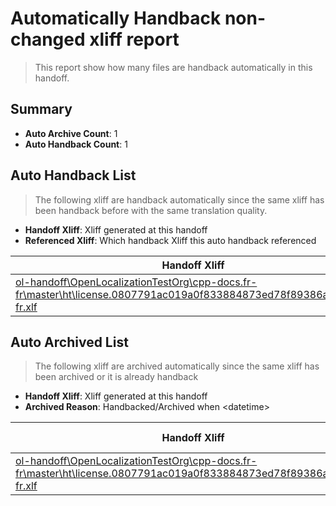 # Automatically Handback non-changed xliff report
> This report show how many files are handback automatically in this handoff.

## Summary
* **Auto Archive Count**: 1
* **Auto Handback Count**: 1

## Auto Handback List
> The following xliff are handback automatically since the same xliff has been handback before with the same translation quality.

* **Handoff Xliff**: Xliff generated at this handoff
* **Referenced Xliff**: Which handback Xliff this auto handback referenced

| Handoff Xliff | Referenced Xliff | 
| --- | --- | 
| [ol-handoff\OpenLocalizationTestOrg\cpp-docs.fr-fr\master\ht\license.0807791ac019a0f833884873ed78f89386a91bff.fr-fr.xlf](https://github.com/OpenLocalizationTestOrg/cpp-docs.handoff/blob/48e75b65e85dd6c75feb77af5f4e3d4e2f1a87ef/ol-handoff/OpenLocalizationTestOrg/cpp-docs.fr-fr/master/ht/license.0807791ac019a0f833884873ed78f89386a91bff.fr-fr.xlf) | [ol-handback\OpenLocalizationTestOrg\cpp-docs.fr-fr\master\ht\license.0807791ac019a0f833884873ed78f89386a91bff.fr-fr.xlf](https://github.com/OpenLocalizationTestOrg/cpp-docs.handback/blob/7bc97e6b78fca6daa2ebea2ae6465f006bf17e33/ol-handback/OpenLocalizationTestOrg/cpp-docs.fr-fr/master/ht/license.0807791ac019a0f833884873ed78f89386a91bff.fr-fr.xlf) | 

## Auto Archived List
> The following xliff are archived automatically since the same xliff has been archived or it is already handback

* **Handoff Xliff**: Xliff generated at this handoff
* **Archived Reason**: Handbacked/Archived when &lt;datetime&gt;

| Handoff Xliff | Archived Reason | 
| --- | --- | 
| [ol-handoff\OpenLocalizationTestOrg\cpp-docs.fr-fr\master\ht\license.0807791ac019a0f833884873ed78f89386a91bff.fr-fr.xlf](https://github.com/OpenLocalizationTestOrg/cpp-docs.handoff/blob/48e75b65e85dd6c75feb77af5f4e3d4e2f1a87ef/ol-handoff/OpenLocalizationTestOrg/cpp-docs.fr-fr/master/ht/license.0807791ac019a0f833884873ed78f89386a91bff.fr-fr.xlf) | Handbacked | 

